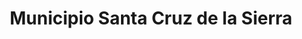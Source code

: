 ---
title: Municipio Santa Cruz de la Sierra
url: /municipio-santa-cruz-de-la-sierra/
latitude: -17.677
longitude: -63.159
---